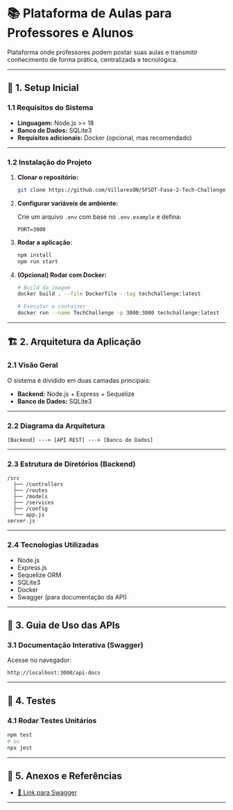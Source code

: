 
# 📚 Plataforma de Aulas para Professores e Alunos

Plataforma onde professores podem postar suas aulas e transmitir conhecimento de forma prática, centralizada e tecnológica.

---

## 🧰 1. Setup Inicial

### 1.1 Requisitos do Sistema

- **Linguagem:** Node.js >= 18  
- **Banco de Dados:** SQLite3  
- **Requisitos adicionais:** Docker (opcional, mas recomendado)

---

### 1.2 Instalação do Projeto

1. **Clonar o repositório:**

   ```bash
   git clone https://github.com/VillaresON/5FSDT-Fase-2-Tech-Challenge.git
   ```

2. **Configurar variáveis de ambiente:**

   Crie um arquivo `.env` com base no `.env.example` e defina:

   ```
   PORT=3000
   ```

3. **Rodar a aplicação:**

   ```bash
   npm install
   npm run start
   ```

4. **(Opcional) Rodar com Docker:**

   ```bash
   # Build da imagem
   docker build . --file Dockerfile --tag techchallenge:latest

   # Executar o container
   docker run --name TechChallenge -p 3000:3000 techchallenge:latest
   ```

---

## 🏗️ 2. Arquitetura da Aplicação

### 2.1 Visão Geral

O sistema é dividido em duas camadas principais:

- **Backend:** Node.js + Express + Sequelize  
- **Banco de Dados:** SQLite3

---

### 2.2 Diagrama da Arquitetura

```
[Backend] ---> [API REST] ---> [Banco de Dados]
```

---

### 2.3 Estrutura de Diretórios (Backend)

```
/src
  ├── /controllers
  ├── /routes
  ├── /models
  ├── /services
  ├── /config
  └── app.js
server.js
```

---

### 2.4 Tecnologias Utilizadas

- Node.js
- Express.js
- Sequelize ORM
- SQLite3
- Docker
- Swagger (para documentação da API)

---

## 🔌 3. Guia de Uso das APIs

### 3.1 Documentação Interativa (Swagger)

Acesse no navegador:

```
http://localhost:3000/api-docs
```

---

## 🧪 4. Testes

### 4.1 Rodar Testes Unitários

```bash
npm test
# ou
npx jest
```

---

## 📎 5. Anexos e Referências

- [🔗 Link para Swagger](http://localhost:3000/api-docs)

---
